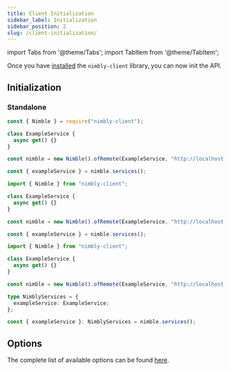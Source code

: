 ```yaml
---
title: Client Initialization
sidebar_label: Initialization
sidebar_position: 2
slug: /client-initialization/
---
```


import Tabs from '@theme/Tabs';
import TabItem from '@theme/TabItem';

Once you have [installed](client-installation.md) the `nimbly-client` library, you can now init the API.

## Initialization

### Standalone

<Tabs groupId="lang">
  <TabItem value="cjs" label="CommonJS" default>

```js
const { Nimble } = require("nimbly-client");

class ExampleService {
  async get() {}
}

const nimble = new Nimble().ofRemote(ExampleService, "http://localhost:3000");

const { exampleService } = nimble.services();
```

  </TabItem>
  <TabItem value="mjs" label="ES modules">

```js
import { Nimble } from "nimbly-client";

class ExampleService {
  async get() {}
}

const nimble = new Nimble().ofRemote(ExampleService, "http://localhost:3000");

const { exampleService } = nimble.services();
```

  </TabItem>
  <TabItem value="ts" label="TypeScript">

```ts
import { Nimble } from "nimbly-client";

class ExampleService {
  async get() {}
}

const nimble = new Nimble().ofRemote(ExampleService, "http://localhost:3000");

type NimblyServices = {
  exampleService: ExampleService;
};

const { exampleService }: NimblyServices = nimble.services();
```

  </TabItem>
</Tabs>

## Options

The complete list of available options can be found [here](../../client-api.md).
